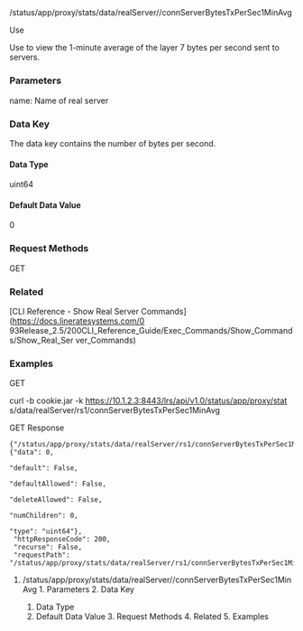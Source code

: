 ##
/status/app/proxy/stats/data/realServer/<name>/connServerBytesTxPerSec1MinAvg

Use

Use to view the 1-minute average of the layer 7 bytes per second sent to
servers.

### Parameters

name: Name of real server

### Data Key

The data key contains the number of bytes per second.

#### Data Type

uint64

#### Default Data Value

0

### Request Methods

GET

### Related

[CLI Reference - Show Real Server Commands](https://docs.lineratesystems.com/0
93Release_2.5/200CLI_Reference_Guide/Exec_Commands/Show_Commands/Show_Real_Ser
ver_Commands)

### Examples

GET

curl -b cookie.jar -k https://10.1.2.3:8443/lrs/api/v1.0/status/app/proxy/stat
s/data/realServer/rs1/connServerBytesTxPerSec1MinAvg

GET Response

    
    {"/status/app/proxy/stats/data/realServer/rs1/connServerBytesTxPerSec1MinAvg": {"data": 0,
                                                                                          "default": False,
                                                                                          "defaultAllowed": False,
                                                                                          "deleteAllowed": False,
                                                                                          "numChildren": 0,
                                                                                          "type": "uint64"},
     "httpResponseCode": 200,
     "recurse": False,
     "requestPath": "/status/app/proxy/stats/data/realServer/rs1/connServerBytesTxPerSec1MinAvg"}
    

  1. /status/app/proxy/stats/data/realServer/<name>/connServerBytesTxPerSec1MinAvg
    1. Parameters
    2. Data Key
      1. Data Type
      2. Default Data Value
    3. Request Methods
    4. Related
    5. Examples

